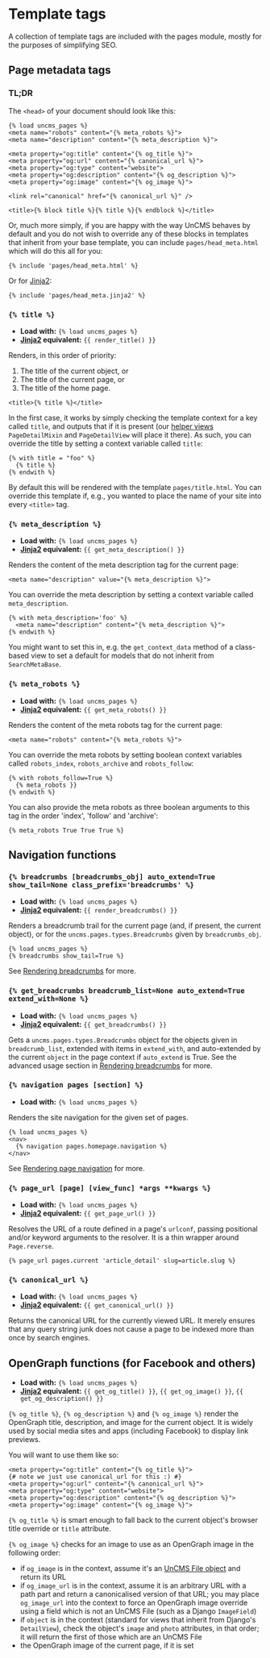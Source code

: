 # Template tags

A collection of template tags are included with the pages module, mostly for the purposes of simplifying SEO.

## Page metadata tags

### TL;DR

The `<head>` of your document should look like this:

```
{% load uncms_pages %}
<meta name="robots" content="{% meta_robots %}">
<meta name="description" content="{% meta_description %}">

<meta property="og:title" content="{% og_title %}">
<meta property="og:url" content="{% canonical_url %}">
<meta property="og:type" content="website">
<meta property="og:description" content="{% og_description %}">
<meta property="og:image" content="{% og_image %}">

<link rel="canonical" href="{% canonical_url %}" />

<title>{% block title %}{% title %}{% endblock %}</title>
```

Or,
much more simply,
if you are happy with the way UnCMS behaves by default and you do not wish to override any of these blocks in templates that inherit from your base template,
you can include `pages/head_meta.html` which will do this all for you:

```
{% include 'pages/head_meta.html' %}
```

Or for [Jinja2](using-jinja2.md):

```
{% include 'pages/head_meta.jinja2' %}
```

### `{% title %}`

* **Load with:** `{% load uncms_pages %}`
* **[Jinja2](using-jinja2.md) equivalent:** `{{ render_title() }}`

Renders, in this order of priority:

1. The title of the current object, or
2. The title of the current page, or
3. The title of the home page.

```
<title>{% title %}</title>
```

In the first case, it works by simply checking the template context for a key called `title`, and outputs that if it is present
(our [helper views](helpers.md) `PageDetailMixin` and `PageDetailView` will place it there).
As such, you can override the title by setting a context variable called `title`:

```
{% with title = "foo" %}
  {% title %}
{% endwith %}
```

By default this will be rendered with the template `pages/title.html`.
You can override this template if, e.g., you wanted to place the name of your site into every `<title>` tag.

### `{% meta_description %}`

* **Load with:** `{% load uncms_pages %}`
* **[Jinja2](using-jinja2.md) equivalent:** `{{ get_meta_description() }}`

Renders the content of the meta description tag for the current page:

```
<meta name="description" value="{% meta_description %}">
```

You can override the meta description by setting a context variable called `meta_description`.

```
{% with meta_description='foo' %}
  <meta name="description" content="{% meta_description %}">
{% endwith %}
```
You might want to set this in, e.g. the `get_context_data` method of a class-based view to set a default for models that do not inherit from `SearchMetaBase`.

### `{% meta_robots %}`

* **Load with:** `{% load uncms_pages %}`
* **[Jinja2](using-jinja2.md) equivalent:** `{{ get_meta_robots() }}`


Renders the content of the meta robots tag for the current page:

```
<meta name="robots" content="{% meta_robots %}">
```

You can override the meta robots by setting boolean context variables called
`robots_index`, `robots_archive` and `robots_follow`:

```
{% with robots_follow=True %}
  {% meta_robots }}
{% endwith %}
```

You can also provide the meta robots as three boolean arguments to this
tag in the order 'index', 'follow' and 'archive':

```
{% meta_robots True True True %}
```

## Navigation functions

### `{% breadcrumbs [breadcrumbs_obj] auto_extend=True show_tail=None class_prefix='breadcrumbs' %}`

* **Load with:** `{% load uncms_pages %}`
* **[Jinja2](using-jinja2.md) equivalent:** `{{ render_breadcrumbs() }}`

Renders a breadcrumb trail for the current page (and, if present, the current object),
or for the `uncms.pages.types.Breadcrumbs` given by `breadcrumbs_obj`.

```
{% load uncms_pages %}
{% breadcrumbs show_tail=True %}
```

See [Rendering breadcrumbs](rendering-breadcrumbs.md) for more.

### `{% get_breadcrumbs breadcrumb_list=None auto_extend=True extend_with=None %}`

* **Load with:** `{% load uncms_pages %}`
* **[Jinja2](using-jinja2.md) equivalent:** `{{ get_breadcrumbs() }}`

Gets a `uncms.pages.types.Breadcrumbs` object for the objects given in `breadcrumb_list`,
extended with items in `extend_with`,
and auto-extended by the current `object` in the page context if `auto_extend` is True.
See the advanced usage section in [Rendering breadcrumbs](rendering-breadcrumbs.md) for more.

### `{% navigation pages [section] %}`

* **Load with:** `{% load uncms_pages %}`

Renders the site navigation for the given set of pages.

```
{% load uncms_pages %}
<nav>
  {% navigation pages.homepage.navigation %}
</nav>
```

See [Rendering page navigation](rendering-navigation.md) for more.

### `{% page_url [page] [view_func] *args **kwargs %}`

* **Load with:** `{% load uncms_pages %}`
* **[Jinja2](using-jinja2.md) equivalent:** `{{ get_page_url() }}`

Resolves the URL of a route defined in a page's `urlconf`, passing positional and/or keyword arguments to the resolver.
It is a thin wrapper around `Page.reverse`.

```
{% page_url pages.current 'article_detail' slug=article.slug %}
```

### `{% canonical_url %}`

* **Load with:** `{% load uncms_pages %}`
* **[Jinja2](using-jinja2.md) equivalent:** `{{ get_canonical_url() }}`

Returns the canonical URL for the currently viewed URL.
It merely ensures that any query string junk does not cause a page to be indexed more than once by search engines.

## OpenGraph functions (for Facebook and others)
* **Load with:** `{% load uncms_pages %}`
* **[Jinja2](using-jinja2.md) equivalent:** `{{ get_og_title() }}`, `{{ get_og_image() }}`, `{{ get_og_description() }}`


`{% og_title %}`, `{% og_description %}` and `{% og_image %}` render the OpenGraph title, description, and image for the current object.
It is widely used by social media sites and apps (including Facebook) to display link previews.

You will want to use them like so:

```
<meta property="og:title" content="{% og_title %}">
{# note we just use canonical_url for this :) #}
<meta property="og:url" content="{% canonical_url %}">
<meta property="og:type" content="website">
<meta property="og:description" content="{% og_description %}">
<meta property="og:image" content="{% og_image %}">
```

`{% og_title %}` is smart enough to fall back to the current object's browser title override or `title` attribute.

`{% og_image %}` checks for an image to use as an OpenGraph image in the following order:

* if `og_image` is in the context, assume it's an [UnCMS File object](media-library.md) and return its URL
* if `og_image_url` is in the context, assume it is an arbitrary URL with a path part and return a canonicalised version of that URL; you may place `og_image_url` into the context to force an OpenGraph image override using a field which is not an UnCMS File (such as a Django `ImageField`)
* if `object` is in the context (standard for views that inherit from Django's `DetailView`), check the object's `image` and `photo` attributes, in that order; it will return the first of those which are an UnCMS File
* the OpenGraph image of the current page, if it is set
